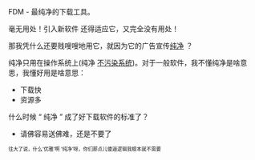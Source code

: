 
FDM - 最纯净的下载工具。


毫无用处！引入新软件 还得适应它，又完全没有用处！

那我凭什么还要贱嗖嗖地用它，就因为它的广告宣传[纯净](https://www.v2ex.com/t/360181) ？

纯净只用在操作系统上(纯净 [不污染系统](https://github.com/7900ms/00nottheater_deserted/blob/master/small/系统分划and防系统污染.md))。对于一般软件，我不懂纯净是啥意思，我懂好用是啥意思：
- 下载快
- 资源多

什么时候 “ 纯净 ” 成了好下载软件的标准了？

- 请佛容易送佛难，还是不要了





<sub><sup>往大了说，什么‘优雅’啊 ‘纯净’呀，你们那点儿傻逼逻辑我根本就不需要</sup></sub>
